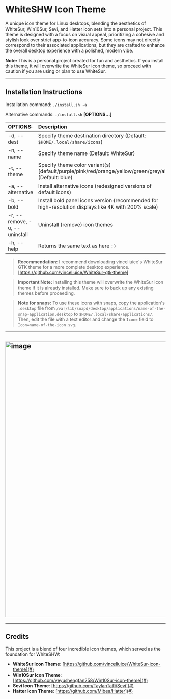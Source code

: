 # WhiteSHW Icon Theme

A unique icon theme for Linux desktops, blending the aesthetics of WhiteSur, Win10Sur, Sevi, and Hatter icon sets into a personal project. This theme is designed with a focus on visual appeal, prioritizing a cohesive and stylish look over strict app-to-icon accuracy. Some icons may not directly correspond to their associated applications, but they are crafted to enhance the overall desktop experience with a polished, modern vibe.

**Note:** This is a personal project created for fun and aesthetics. If you install this theme, it will overwrite the WhiteSur icon theme, so proceed with caution if you are using or plan to use WhiteSur.

---

## Installation Instructions

Installation command: `./install.sh -a`

Alternative commands: `./install.sh` **[OPTIONS...]**

| OPTIONS:                      | Description                                                                                           |
| :---------------------------- | :---------------------------------------------------------------------------------------------------- |
| -d, --dest                    | Specify theme destination directory (Default: `$HOME/.local/share/icons`)                             |
| -n, --name                    | Specify theme name (Default: WhiteSur)                                                                |
| -t, --theme                   | Specify theme color variant(s) [default/purple/pink/red/orange/yellow/green/grey/all] (Default: blue) |
| -a, --alternative             | Install alternative icons (redesigned versions of default icons)                                      |
| -b, --bold                    | Install bold panel icons version (recommended for high-resolution displays like 4K with 200% scale)   |
| -r, --remove, -u, --uninstall | Uninstall (remove) icon themes                                                                        |
| -h, --help                    | Returns the same text as here `:)`                                                                    |

> **Recommendation:** I recommend downloading vinceliuice's WhiteSur GTK theme for a more complete desktop experience. [https://github.com/vinceliuice/WhiteSur-gtk-theme]

> **Important Note:** Installing this theme will overwrite the WhiteSur icon theme if it is already installed. Make sure to back up any existing themes before proceeding.

> **Note for snaps:** To use these icons with snaps, copy the application's `.desktop` file from `/var/lib/snapd/desktop/applications/name-of-the-snap-application.desktop` to `$HOME/.local/share/applications/`. Then, edit the file with a text editor and change the `Icon=` field to `Icon=name-of-the-icon.svg`.

---

## <img width="1298" height="866" alt="image" src="https://github.com/user-attachments/assets/657034d8-f9cb-4dd7-afc3-7f161299e112" />

---

## Credits

This project is a blend of four incredible icon themes, which served as the foundation for WhiteSHW:

- **WhiteSur Icon Theme**: [https://github.com/vinceliuice/WhiteSur-icon-theme](#)
- **Win10Sur Icon Theme**: [https://github.com/yeyushengfan258/Win10Sur-icon-theme](#)
- **Sevi Icon Theme**: [https://github.com/TaylanTatli/Sevi](#)
- **Hatter Icon Theme**: [https://github.com/Mibea/Hatter](#)
